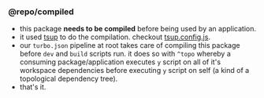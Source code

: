 ### @repo/compiled

- this package **needs to be compiled** before being used by an application.
- it used [tsup](https://github.com/egoist/tsup) to do the compilation. checkout [tsup.config.js](./tsup.config.js).
- our `turbo.json` pipeline at root takes care of compiling this package before `dev` and `build` scripts run. it does so
with `^topo` whereby a consuming package/application executes `y` script on all of it's workspace dependencies before
executing `y` script on self (a kind of a topological dependency tree).
- that's it.
